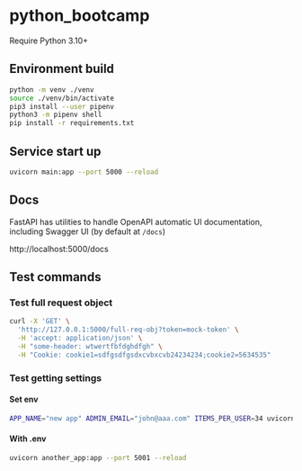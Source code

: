# python_bootcamp

Require Python 3.10+

## Environment build

```bash
python -m venv ./venv
source ./venv/bin/activate
pip3 install --user pipenv
python3 -m pipenv shell
pip install -r requirements.txt
```

## Service start up

```bash
uvicorn main:app --port 5000 --reload
```

## Docs

FastAPI has utilities to handle OpenAPI automatic UI documentation, including Swagger UI (by default at `/docs`)

http://localhost:5000/docs

## Test commands

### Test full request object

```bash
curl -X 'GET' \
  'http://127.0.0.1:5000/full-req-obj?token=mock-token' \
  -H 'accept: application/json' \
  -H "some-header: wtwertfbfdghdfgh" \
  -H "Cookie: cookie1=sdfgsdfgsdxcvbxcvb24234234;cookie2=5634535"
```

### Test getting settings

#### Set env

```bash
APP_NAME="new app" ADMIN_EMAIL="john@aaa.com" ITEMS_PER_USER=34 uvicorn main:app --port 5000 --reload
```

#### With .env

```bash
uvicorn another_app:app --port 5001 --reload
```
